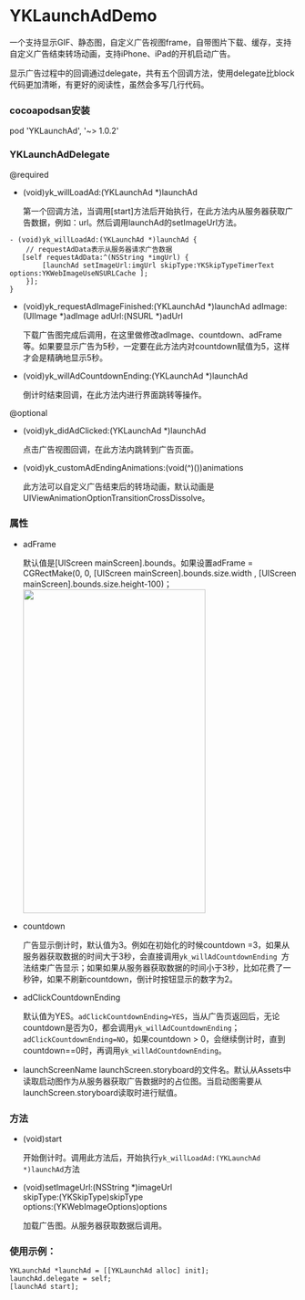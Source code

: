 # YKLaunchAdDemo

一个支持显示GIF、静态图，自定义广告视图frame，自带图片下载、缓存，支持自定义广告结束转场动画，支持iPhone、iPad的开机启动广告。

显示广告过程中的回调通过delegate，共有五个回调方法，使用delegate比block代码更加清晰，有更好的阅读性，虽然会多写几行代码。

### cocoapodsan安装

pod 'YKLaunchAd', '~> 1.0.2'

### YKLaunchAdDelegate

@required

- (void)yk_willLoadAd:(YKLaunchAd *)launchAd

	第一个回调方法，当调用[start]方法后开始执行，在此方法内从服务器获取广告数据，例如：url。然后调用launchAd的setImageUrl方法。
	
```	
- (void)yk_willLoadAd:(YKLaunchAd *)launchAd {
	// requestAdData表示从服务器请求广告数据
   [self requestAdData:^(NSString *imgUrl) {
        [launchAd setImageUrl:imgUrl skipType:YKSkipTypeTimerText options:YKWebImageUseNSURLCache ];
    }];
}
```
	
- (void)yk_requestAdImageFinished:(YKLaunchAd *)launchAd adImage:(UIImage *)adImage adUrl:(NSURL *)adUrl

	下载广告图完成后调用，在这里做修改adImage、countdown、adFrame等。如果要显示广告为5秒，一定要在此方法内对countdown赋值为5，这样才会是精确地显示5秒。
	
- (void)yk_willAdCountdownEnding:(YKLaunchAd *)launchAd

	倒计时结束回调，在此方法内进行界面跳转等操作。
	
@optional

- (void)yk_didAdClicked:(YKLaunchAd *)launchAd

	点击广告视图回调，在此方法内跳转到广告页面。
	
- (void)yk_customAdEndingAnimations:(void(^)())animations

	此方法可以自定义广告结束后的转场动画，默认动画是UIViewAnimationOptionTransitionCrossDissolve。
	
### 属性

- adFrame

	默认值是[UIScreen mainScreen].bounds。如果设置adFrame = CGRectMake(0, 0, [UIScreen mainScreen].bounds.size.width , [UIScreen mainScreen].bounds.size.height-100)；
	<img src="/Users/jinstar520/Desktop/Simulator Screen Shot 2017年4月3日 下午12.02.18.png" style="width:320px; height:568px"></img>
	
- countdown

	广告显示倒计时，默认值为3。例如在初始化的时候countdown =3，如果从服务器获取数据的时间大于3秒，会直接调用`yk_willAdCountdownEnding `方法结束广告显示；如果如果从服务器获取数据的时间小于3秒，比如花费了一秒钟，如果不刷新countdown，倒计时按钮显示的数字为2。
	
- adClickCountdownEnding

	默认值为YES。`adClickCountdownEnding=YES`，当从广告页返回后，无论countdown是否为0，都会调用`yk_willAdCountdownEnding`；`adClickCountdownEnding=NO`，如果countdown > 0，会继续倒计时，直到countdown==0时，再调用`yk_willAdCountdownEnding`。
	
- launchScreenName
	launchScreen.storyboard的文件名。默认从Assets中读取启动图作为从服务器获取广告数据时的占位图。当启动图需要从launchScreen.storyboard读取时进行赋值。
	
### 方法

- (void)start

	开始倒计时。调用此方法后，开始执行`yk_willLoadAd:(YKLaunchAd *)launchAd`方法
	
- (void)setImageUrl:(NSString *)imageUrl       
           skipType:(YKSkipType)skipType   
            options:(YKWebImageOptions)options
            
	加载广告图。从服务器获取数据后调用。
	
### 使用示例：

```
YKLaunchAd *launchAd = [[YKLaunchAd alloc] init];
launchAd.delegate = self;    
[launchAd start];
```



	
	
	
	
	